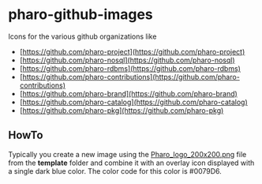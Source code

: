 # pharo-github-images
Icons for the various github organizations like

 - [https://github.com/pharo-project](https://github.com/pharo-project)
 - [https://github.com/pharo-nosql](https://github.com/pharo-nosql)
 - [https://github.com/pharo-rdbms](https://github.com/pharo-rdbms)
 - [https://github.com/pharo-contributions](https://github.com/pharo-contributions)
 - [https://github.com/pharo-brand](https://github.com/pharo-brand)
 - [https://github.com/pharo-catalog](https://github.com/pharo-catalog)
 - [https://github.com/pharo-pkg](https://github.com/pharo-pkg)

## HowTo 
 
Typically you create a new image using the [Pharo_logo_200x200.png](template/Pharo_logo_200x200.png) file from the **template** folder
and combine it with an overlay icon displayed with a single dark blue color. The color code for this color is #0079D6.

